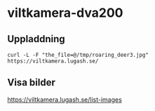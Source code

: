 # viltkamera-dva200
## Uppladdning
   `curl -L -F "the_file=@/tmp/roaring_deer3.jpg" https://viltkamera.lugash.se/`
## Visa bilder
   https://viltkamera.lugash.se/list-images